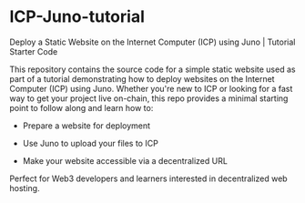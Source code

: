 # ICP-Juno-tutorial
Deploy a Static Website on the Internet Computer (ICP) using Juno | Tutorial Starter Code

This repository contains the source code for a simple static website used as part of a tutorial demonstrating how to deploy websites on the Internet Computer (ICP) using Juno. Whether you're new to ICP or looking for a fast way to get your project live on-chain, this repo provides a minimal starting point to follow along and learn how to:

- Prepare a website for deployment

- Use Juno to upload your files to ICP

- Make your website accessible via a decentralized URL

Perfect for Web3 developers and learners interested in decentralized web hosting.
